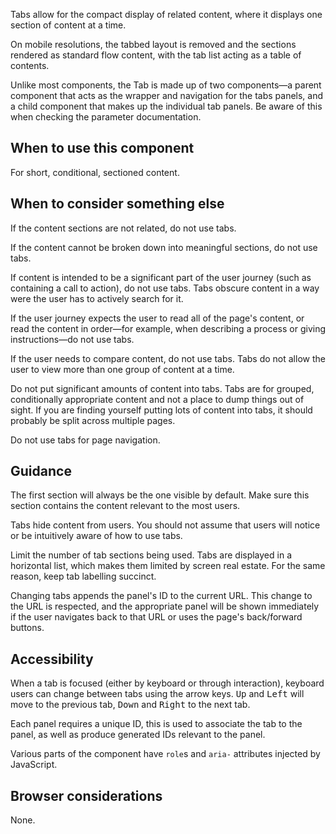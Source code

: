 Tabs allow for the compact display of related content, where it displays one section of content at a time.

On mobile resolutions, the tabbed layout is removed and the sections rendered as standard flow content, with the tab list acting as a table of contents.

Unlike most components, the Tab is made up of two components—a parent component that acts as the wrapper and navigation for the tabs panels, and a child component that makes up the individual tab panels. Be aware of this when checking the parameter documentation.

## When to use this component

For short, conditional, sectioned content.

## When to consider something else

If the content sections are not related, do not use tabs.

If the content cannot be broken down into meaningful sections, do not use tabs.

If content is intended to be a significant part of the user journey (such as containing a call to action), do not use tabs. Tabs obscure content in a way were the user has to actively search for it.

If the user journey expects the user to read all of the page's content, or read the content in order—for example, when describing a process or giving instructions—do not use tabs.

If the user needs to compare content, do not use tabs. Tabs do not allow the user to view more than one group of content at a time.

Do not put significant amounts of content into tabs. Tabs are for grouped, conditionally appropriate content and not a place to dump things out of sight. If you are finding yourself putting lots of content into tabs, it should probably be split across multiple pages.

Do not use tabs for page navigation.

## Guidance

The first section will always be the one visible by default. Make sure this section contains the content relevant to the most users.

Tabs hide content from users. You should not assume that users will notice or be intuitively aware of how to use tabs.

Limit the number of tab sections being used. Tabs are displayed in a horizontal list, which makes them limited by screen real estate. For the same reason, keep tab labelling succinct.

Changing tabs appends the panel's ID to the current URL. This change to the URL is respected, and the appropriate panel will be shown immediately if the user navigates back to that URL or uses the page's back/forward buttons.

## Accessibility

When a tab is focused (either by keyboard or through interaction), keyboard users can change between tabs using the arrow keys. <kbd>Up</kbd> and <kbd>Left</kbd> will move to the previous tab, <kbd>Down</kbd> and <kbd>Right</kbd> to the next tab.

Each panel requires a unique ID, this is used to associate the tab to the panel, as well as produce generated IDs relevant to the panel.

Various parts of the component have `role`s and `aria-` attributes injected by JavaScript.

## Browser considerations

None.
